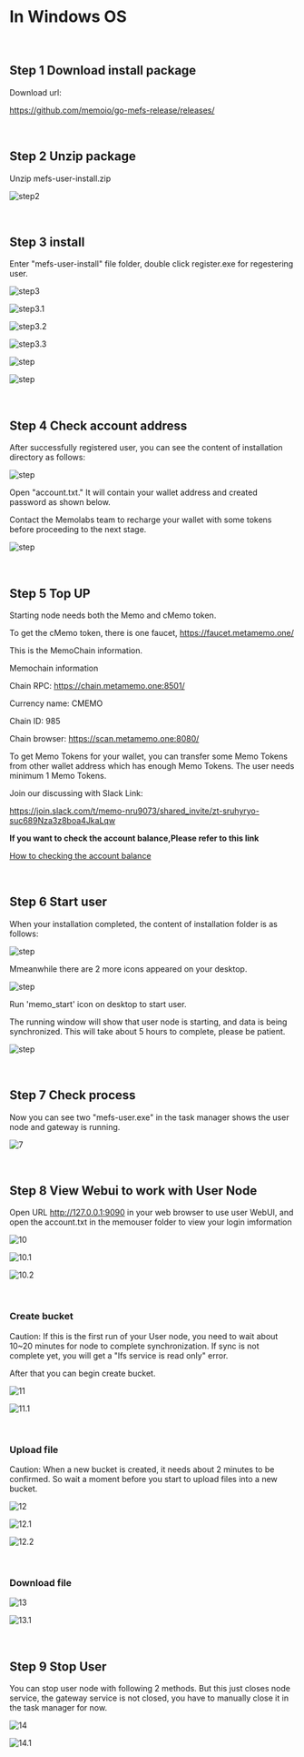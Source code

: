 # In Windows OS

&nbsp; 

## Step 1 Download install package

Download url:

https://github.com/memoio/go-mefs-release/releases/

&nbsp;

## Step 2 Unzip package

Unzip mefs-user-install.zip

​![step2](./step2.png)

​&nbsp;

## Step 3 install

Enter "mefs-user-install" file folder, double click register.exe for regestering user.

​![step3](./step3.png)

![step3.1](./step3.1.png)

![step3.2](./step3.2.png)

![step3.3](./step3.3.png)

![step](./step3.4.png)

![step](./step3.5.png)

​&nbsp;

## Step 4 Check account address

After successfully registered user, you can see the content of installation directory as follows:

​![step](./step4.png)

Open "account.txt." It will contain your wallet address and created password as shown below.

Contact the Memolabs team to recharge your wallet with some tokens before proceeding to the next stage.

​![step](./step4.1.png)

​&nbsp;

## Step 5 Top UP

Starting node needs both the Memo and cMemo token.

To get the cMemo token, there is one faucet, https://faucet.metamemo.one/

This is the MemoChain information.

Memochain information

Chain RPC: https://chain.metamemo.one:8501/

Currency name: CMEMO

Chain ID: 985

Chain browser: https://scan.metamemo.one:8080/

To get Memo Tokens for your wallet, you can transfer some Memo Tokens
from other wallet address which has enough Memo Tokens. The user needs minimum 1 Memo Tokens.

Join our discussing with Slack Link:

https://join.slack.com/t/memo-nru9073/shared_invite/zt-sruhyryo-suc689Nza3z8boa4JkaLqw

**If you want to check the account balance,Please refer to this link**

[How to checking the account balance]()

​&nbsp;

## Step 6 Start user

When your installation completed, the content of installation folder is as follows:

​![step](./step6.png)

Mmeanwhile there are 2 more icons appeared on your desktop.

​![step](./step6.1.png)

Run 'memo_start' icon on desktop to start user.

The running window will show that user node is starting, and data is being synchronized. This will take about 5 hours to complete, please be patient. 

​![step](./step6.2.png)


&nbsp;

## Step 7 Check process

Now you can see two "mefs-user.exe" in the task manager shows the user node and gateway is running.

​![7](./step7.png)

​&nbsp;

## Step 8 View Webui to work with User Node

Open URL http://127.0.0.1:9090 in your web browser to use user WebUI, and open the account.txt in the memouser folder to view your login imformation

​![10](./step10.png)

![10.1](./step10.1.png)

![10.2](./step10.2.png)

​&nbsp;

### Create bucket

Caution: If this is the first run of your User node, you need to wait about 10~20 minutes for node to complete synchronization. If sync is not complete yet, you will get a "lfs service is read only" error.

After that you can begin create bucket.

​![11](./step11.png)

![11.1](./step11.1.png)

​&nbsp;

### Upload file

Caution: When a new bucket is created, it needs about 2 minutes to be confirmed. So wait a moment before you start to upload files into a new bucket.

​![12](./step12.png)

​![12.1](./step12.1.png)

![12.2](./step12.2.png)

​&nbsp; 

### Download file

![13](./step13.png)

![13.1](./step13.1.png)

&nbsp; 

## Step 9 Stop User

You can stop user node with following 2 methods. But this just closes node service, the gateway service is not closed, you have to manually close it in the task manager for now.

![14](./step14.png)

![14.1](./step14.1.png)
